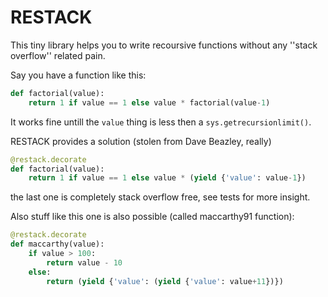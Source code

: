 # RESTACK

This tiny library helps you to write recoursive functions without any ''stack overflow'' related pain.

Say you have a function like this:
```python
def factorial(value):
	return 1 if value == 1 else value * factorial(value-1)
```
It works fine untill the ```value``` thing is less then a ```sys.getrecursionlimit()```.

RESTACK provides a solution (stolen from Dave Beazley, really)
```python
@restack.decorate
def factorial(value):
	return 1 if value == 1 else value * (yield {'value': value-1})
```
the last one is completely stack overflow free, see tests for more insight.

Also stuff like this one is also possible (called maccarthy91 function):
```python
@restack.decorate
def maccarthy(value):
    if value > 100:
        return value - 10
    else:
        return (yield {'value': (yield {'value': value+11})})
```
